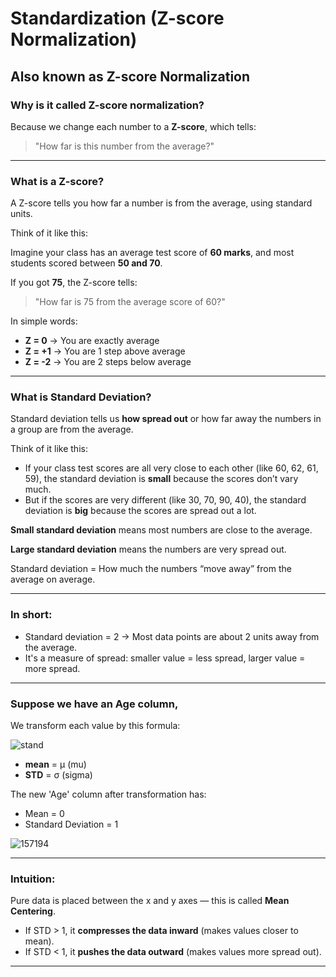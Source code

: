 # Standardization (Z-score Normalization)

## Also known as Z-score Normalization

### Why is it called Z-score normalization?

Because we change each number to a **Z-score**, which tells:

> "How far is this number from the average?"

---

### What is a Z-score?

A Z-score tells you how far a number is from the average, using standard units.

Think of it like this:

Imagine your class has an average test score of **60 marks**, and most students scored between **50 and 70**.

If you got **75**, the Z-score tells:

> "How far is 75 from the average score of 60?"

In simple words:

- **Z = 0** → You are exactly average  
- **Z = +1** → You are 1 step above average  
- **Z = -2** → You are 2 steps below average  

---

### What is Standard Deviation?

Standard deviation tells us **how spread out** or how far away the numbers in a group are from the average.

Think of it like this:

- If your class test scores are all very close to each other (like 60, 62, 61, 59), the standard deviation is **small** because the scores don’t vary much.
- But if the scores are very different (like 30, 70, 90, 40), the standard deviation is **big** because the scores are spread out a lot.

**Small standard deviation** means most numbers are close to the average.

**Large standard deviation** means the numbers are very spread out.

Standard deviation = How much the numbers “move away” from the average on average.

---

### In short:

- Standard deviation = 2 → Most data points are about 2 units away from the average.
- It's a measure of spread: smaller value = less spread, larger value = more spread.

---

### Suppose we have an Age column,

We transform each value by this formula:

![stand](https://github.com/user-attachments/assets/8abb2119-f3db-42d0-9773-bff316723202)

- **mean** = μ (mu)  
- **STD** = σ (sigma)  

The new 'Age' column after transformation has:

- Mean = 0  
- Standard Deviation = 1  

![157194](https://github.com/user-attachments/assets/35b95fc2-d876-436c-b531-d49831e4b3a0)

---

### Intuition:

Pure data is placed between the x and y axes — this is called **Mean Centering**.

- If STD > 1, it **compresses the data inward** (makes values closer to mean).
- If STD < 1, it **pushes the data outward** (makes values more spread out).

---
